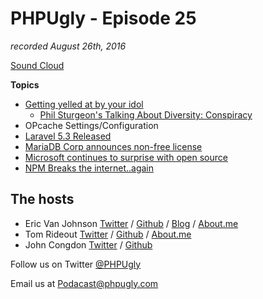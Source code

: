 # PHPUgly - Episode 25
*recorded August 26th, 2016*

[Sound Cloud](https://soundcloud.com/phpugly/episode25)

**Topics**

* [Getting yelled at by your idol](https://twitter.com/RealRideout/status/769224458108305408)
  * [Phil Sturgeon's Talking About Diversity: Conspiracy](https://philsturgeon.uk/2016/08/02/talking-about-diversity-conspiracy/)
* OPcache Settings/Configuration
* [Laravel 5.3 Released](http://www.laravel.com)
* [MariaDB Corp announces non-free license](http://www.infoworld.com/article/3109213/open-source-tools/open-source-uproar-as-mariadb-goes-commercial.html)
* [Microsoft continues to surprise with open source](http://indianexpress.com/article/technology/tech-news-technology/microsoft-powershell-open-source-linux-os-x-2993633/)
* [NPM Breaks the internet..again](http://status.npmjs.org/incidents/dw8cr1lwxkcr)

## The hosts
* Eric Van Johnson [Twitter](https://twitter.com/shocm) / [Github](https://github.com/ericvanjohnson/) / [Blog](https://www.shocm.com) / [About.me](https://about.me/shocm) 
* Tom Rideout [Twitter](https://twitter.com/realrideout) / [Github](https://github.com/trideout/) / [About.me](https://about.me/thomasrideout)
* John Congdon [Twitter](https://twitter.com/johncongdon) / [Github](https://github.com/johncongdon) 

Follow us on Twitter [@PHPUgly](https://twitter.com/phpugly) 

Email us at [Podacast@phpugly.com](mailto:podcast@phpugly.com)
